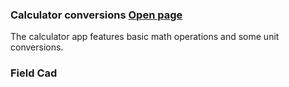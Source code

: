 ### **Calculator conversions**  [Open page](https://michelvilleneuve.github.io/CalcConv/)
The calculator app features basic math operations and some unit conversions.  
### **Field Cad**
